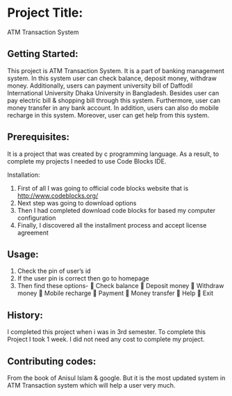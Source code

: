 # Project Title:

ATM Transaction System

## Getting Started:

This project is ATM Transaction System. It is a part of banking management system. In this system user can check balance, deposit money, withdraw money. Additionally, users can payment university bill of Daffodil International University Dhaka University in Bangladesh. Besides user can pay electric bill & shopping bill through this system. Furthermore, user can money transfer in any bank account. In addition, users can also do mobile recharge in this system. Moreover, user can get help from this system.

## Prerequisites:

It is a project that was created by c programming language. As a result, to complete my projects I needed to use Code Blocks IDE.

Installation:
1.	First of all I was going to official code blocks website that is http://www.codeblocks.org/
2.	Next step was going to download options
3.	Then I had completed download code blocks for based my computer configuration
4.	Finally, I discovered all the installment process and accept license agreement

## Usage:

1.	Check the pin of user’s id
2.	If the user pin is correct then go to homepage
3.	Then find these options-
	Check balance
	Deposit money
	Withdraw money
	Mobile recharge
	Payment
	Money transfer
	Help
	Exit

## History:

I completed this project when i was in 3rd semester. To complete this Project I took 1 week. I did not need any cost to complete my project.

## Contributing codes:

From the book of Anisul Islam & google. But it is the most updated system in ATM Transaction system which will help a user very much.
